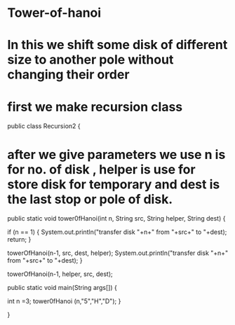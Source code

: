 # Tower-of-hanoi
# In this we shift some disk of different size to another pole without changing their order

# first we make recursion class
public class Recursion2 {
# after we give parameters we use n is for no. of disk , helper is use for store disk for temporary and dest is the last stop or pole of disk. 
public static void tower0fHanoi(int n, String src, String helper, String dest) {

if (n == 1) {
System.out.println("transfer disk "+n+" from "+src+" to "+dest);
return;
}

towerOfHanoi(n-1, src, dest, helper);
System.out.println("transfer disk "+n+" from "+src+" to "+dest);
}

towerOfHanoi(n-1, helper, src, dest);


public static void main(String args[]) {

int n =3;
tower0fHanoi (n,"5","H","D");
 }

}
